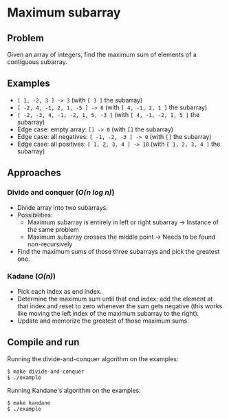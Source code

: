 # Maximum subarray

## Problem

Given an array of integers, find the maximum sum of elements of a contiguous subarray.

## Examples

* `[ 1, -2, 3 ] -> 3` (with `[ 3 ]` the subarray)
* `[ -2, 4, -1, 2, 1, -5 ] -> 6` (with `[ 4, -1, 2, 1 ]` the subarray)
* `[ -2, -3, 4, -1, -2, 1, 5, -3 ]` (with `[ 4, -1, -2, 1, 5 ]` the subarray)
* Edge case: empty array: `[] -> 0` (with `[]` the subarray)
* Edge case: all negatives: `[ -1, -2, -3 ] -> 0` (with `[]` the subarray)
* Edge case: all positives: `[ 1, 2, 3, 4 ] -> 10` (with `[ 1, 2, 3, 4 ]` the subarray)

## Approaches

### Divide and conquer (_O(n log n)_)

- Divide array into two subarrays.
- Possibilities:
  - Maximum subarray is entirely in left or right subarray -> Instance of the same problem
  - Maximum subarray crosses the middle point -> Needs to be found non-recursively
- Find the maximum sums of those three subarrays and pick the greatest one.

### Kadane (_O(n)_)

- Pick each index as end index.
- Determine the maximum sum until that end index: add the element at that index and reset to zero whenever the sum gets negative (this works like moving the left index of the maximum subarray to the right).
- Update and memorize the greatest of those maximum sums.

## Compile and run

Running the divide-and-conquer algorithm on the examples:
```
$ make divide-and-conquer
$ ./example
```

Running Kandane's algorithm on the examples:
```
$ make kandane
$ ./example
```
